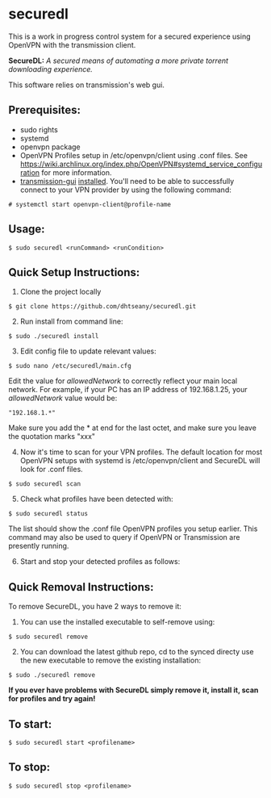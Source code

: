 # securedl

This is a work in progress control system for a secured experience using OpenVPN with the transmission client.

**SecureDL:** *A secured means of automating a more private torrent downloading experience.*

This software relies on transmission's web gui. 

## Prerequisites:
- sudo rights
- systemd
- openvpn package
- OpenVPN Profiles setup in /etc/openvpn/client using .conf files. See https://wiki.archlinux.org/index.php/OpenVPN#systemd_service_configuration for more information.
- [transmission-gui](https://www.archlinux.org/packages/extra/x86_64/transmission-cli/) [installed](https://wiki.archlinux.org/index.php/Transmission#The_GUI_way). You'll need to be able to successfully connect to your VPN provider by using the following command:
```
# systemctl start openvpn-client@profile-name
```

## Usage:
```
$ sudo securedl <runCommand> <runCondition>
```

## Quick Setup Instructions:

1. Clone the project locally
```
$ git clone https://github.com/dhtseany/securedl.git
```

2. Run install from command line:
```
$ sudo ./securedl install
```

3. Edit config file to update relevant values:
```
$ sudo nano /etc/securedl/main.cfg
```

Edit the value for *allowedNetwork* to correctly reflect your main local network. For example, if your PC has an IP address of 192.168.1.25, your *allowedNetwork* value would be: 

```
"192.168.1.*"
```
Make sure you add the * at end for the last octet, and make sure you leave the quotation marks "xxx"


4. Now it's time to scan for your VPN profiles. The default location for most OpenVPN setups with systemd is /etc/openvpn/client and SecureDL will look for .conf files.
```
$ sudo securedl scan
```

5. Check what profiles have been detected with:
```
$ sudo securedl status
```
The list should show the .conf file OpenVPN profiles you setup earlier. This command may also be used to query if OpenVPN or Transmission are presently running.

6. Start and stop your detected profiles as follows:

## Quick Removal Instructions:
To remove SecureDL, you have 2 ways to remove it:

1. You can use the installed executable to self-remove using:
```
$ sudo securedl remove
```

2. You can download the latest github repo, cd to the synced directy use the new executable to remove the existing installation:
```
$ sudo ./securedl remove
```

**If you ever have problems with SecureDL simply remove it, install it, scan for profiles and try again!**

## To start:
```
$ sudo securedl start <profilename>
```
## To stop:
```
$ sudo securedl stop <profilename>
```